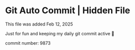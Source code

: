 # Git Auto Commit | Hidden File

This file was added Feb 12, 2025

Just for fun and keeping my daily git commit active 🤪

commit number: 9873
